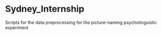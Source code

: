 # Sydney_Internship
Scripts for the data preprocessing for the picture-naming psycholinguistic experiment
